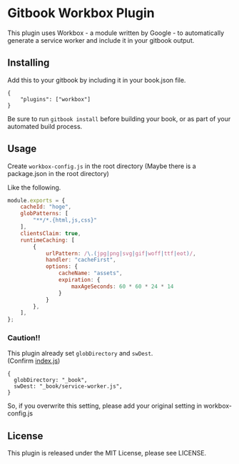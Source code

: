 # Gitbook Workbox Plugin

This plugin uses Workbox - a module written by Google - to automatically generate a service worker and 
include it in your gitbook output. 

## Installing

Add this to your gitbook by including it in your book.json file.

```
{
    "plugins": ["workbox"]
}
```

Be sure to run `gitbook install` before building your book, or as part of your automated build process. 

## Usage
Create `workbox-config.js` in the root directory (Maybe there is a package.json in the root directory)

Like the following.

```workbox-config.js
module.exports = {
    cacheId: "hoge",
    globPatterns: [
        "**/*.{html,js,css}"
    ],
    clientsClaim: true,
    runtimeCaching: [
        {
            urlPattern: /\.(jpg|png|svg|gif|woff|ttf|eot)/,
            handler: "cacheFirst",
            options: {
                cacheName: "assets",
                expiration: {
                    maxAgeSeconds: 60 * 60 * 24 * 14
                }
            }
        },
    ],
};

```

### Caution!!
This plugin already set `globDirectory` and `swDest`.  
(Confirm [index.js](https://github.com/nd-02110114/gitbook-plugin-workbox/blob/master/index.js))
```
{
  globDirectory: "_book",
  swDest: "_book/service-worker.js",
}
```
So, if you overwrite this setting, please add your original setting in workbox-config.js

## License
This plugin is released under the MIT License, please see LICENSE.